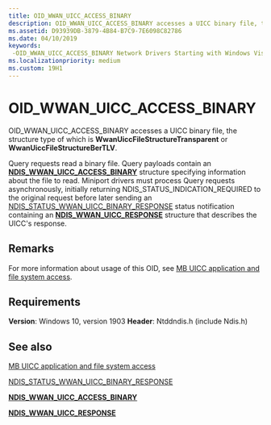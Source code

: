 ```yaml
---
title: OID_WWAN_UICC_ACCESS_BINARY
description: OID_WWAN_UICC_ACCESS_BINARY accesses a UICC binary file, the structure type of which is WwanUiccFileStructureTransparent or WwanUiccFileStructureBerTLV.
ms.assetid: D93939DB-3879-4B84-B7C9-7E6098C82786
ms.date: 04/10/2019
keywords: 
 -OID_WWAN_UICC_ACCESS_BINARY Network Drivers Starting with Windows Vista
ms.localizationpriority: medium
ms.custom: 19H1
---
```


# OID_WWAN_UICC_ACCESS_BINARY

OID_WWAN_UICC_ACCESS_BINARY accesses a UICC binary file, the structure type of which is **WwanUiccFileStructureTransparent** or **WwanUiccFileStructureBerTLV**.

Query requests read a binary file. Query payloads contain an [**NDIS_WWAN_UICC_ACCESS_BINARY**](/windows-hardware/drivers/ddi/ndiswwan/ns-ndiswwan-_ndis_wwan_uicc_access_binary) structure specifying information about the file to read. Miniport drivers must process Query requests asynchronously, initially returning NDIS_STATUS_INDICATION_REQUIRED to the original request before later sending an [NDIS_STATUS_WWAN_UICC_BINARY_RESPONSE](ndis-status-wwan-uicc-binary-response.md) status notification containing an [**NDIS_WWAN_UICC_RESPONSE**](/windows-hardware/drivers/ddi/ndiswwan/ns-ndiswwan-_ndis_wwan_uicc_response) structure that describes the UICC's response. 

## Remarks

For more information about usage of this OID, see [MB UICC application and file system access](mb-uicc-application-and-file-system-access.md).

## Requirements

**Version**: Windows 10, version 1903
**Header**: Ntddndis.h (include Ndis.h)

## See also

[MB UICC application and file system access](mb-uicc-application-and-file-system-access.md)

[NDIS_STATUS_WWAN_UICC_BINARY_RESPONSE](ndis-status-wwan-uicc-binary-response.md)

[**NDIS_WWAN_UICC_ACCESS_BINARY**](/windows-hardware/drivers/ddi/ndiswwan/ns-ndiswwan-_ndis_wwan_uicc_access_binary) 

[**NDIS_WWAN_UICC_RESPONSE**](/windows-hardware/drivers/ddi/ndiswwan/ns-ndiswwan-_ndis_wwan_uicc_response)